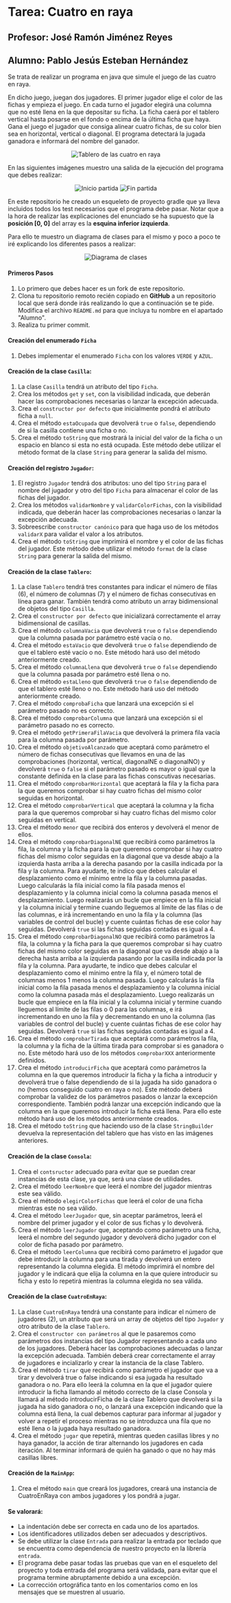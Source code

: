# Tarea: Cuatro en raya
## Profesor: José Ramón Jiménez Reyes
## Alumno: Pablo Jesús Esteban Hernández

Se trata de realizar un programa en java que simule el juego de las cuatro en raya.

En dicho juego, juegan dos jugadores. El primer jugador elige el color de las fichas y empieza el juego. En cada turno el jugador elegirá una columna que no esté llena en la que depositar su ficha. La ficha caerá por el tablero vertical hasta posarse en el fondo o encima de la última ficha que haya. Gana el juego el jugador que consiga alinear cuatro fichas, de su color bien sea en horizontal, vertical o diagonal. El programa detectará la jugada ganadora e informará del nombre del ganador.

<div align="center">
<p>
<img alt="Tablero de las cuatro en raya" src="src/main/resources/cuatro-en-raya.jpg">
</p>
</div>

En las siguientes imágenes muestro una salida de la ejecución del programa que debes realizar:

<div align="center">
<p>
<img alt="Inicio partida" src="src/main/resources/inicioPartida.png">
<img alt="Fin partida" src="src/main/resources/finPartida.png">
</p>
</div>

En este repositorio he creado un esqueleto de proyecto gradle que ya lleva incluidos todos los test necesarios que el programa debe pasar. Notar que a la hora de realizar las explicaciones del enunciado se ha supuesto que la **posición [0, 0]** del array es la **esquina inferior izquierda**.

Para ello te muestro un diagrama de clases para el mismo y poco a poco te iré explicando los diferentes pasos a realizar:
<div align="center">
<p>
<img alt="Diagrama de clases" src="src/main/resources/cuatroEnRaya.jpg">
</p>
</div>

#### Primeros Pasos

1. Lo primero que debes hacer es un fork de este repositorio.
2. Clona tu repositorio remoto recién copiado en **GitHub** a un repositorio local que será donde irás realizando lo que a continuación se te pide. Modifica el archivo `README.md` para que incluya tu nombre en el apartado "Alumno".
3. Realiza tu primer commit.

#### Creación del enumerado `Ficha`
1. Debes implementar el enumerado `Ficha` con los valores `VERDE` y `AZUL`.

#### Creación de la clase `Casilla`:
1. La clase `Casilla` tendrá un atributo del tipo `Ficha`.
2. Crea los métodos `get` y `set`, con la visibilidad indicada, que deberán hacer las comprobaciones necesarias o lanzar la excepción adecuada.
3. Crea el `constructor por defecto` que inicialmente pondrá el atributo ficha a `null`.
4. Crea el método `estaOcupada` que devolverá `true` o `false`, dependiendo de si la casilla contiene una ficha o no.
5. Crea el método `toString` que mostrará la inicial del valor de la ficha o un espacio en blanco si esta no está ocupada. Este método debe utilizar el método format de la clase `String` para generar la salida del mismo.

#### Creación del registro `Jugador`:
1. El registro `Jugador` tendrá dos atributos: uno del tipo `String` para el nombre del jugador y otro del tipo `Ficha` para almacenar el color de las fichas del jugador.
2. Crea los métodos `validarNombre` y `validarColorFichas`, con la visibilidad indicada, que deberán hacer las comprobaciones necesarias o lanzar la excepción adecuada.
3. Sobreescribe `constructor canónico` para que haga uso de los métodos `validarX` para validar el valor a los atributos.
4. Crea el método `toString` que imprimirá el nombre y el color de las fichas del jugador. Este método debe utilizar el método `format` de la clase `String` para generar la salida del mismo.

#### Creación de la clase `Tablero`:
1. La clase `Tablero` tendrá tres constantes para indicar el número de filas (6), el número de columnas (7) y el número de fichas consecutivas en línea para ganar. También tendrá como atributo un array bidimensional de objetos del tipo `Casilla`.
2. Crea el `constructor por defecto` que inicializará correctamente el array bidimensional de casillas.
3. Crea el método `columnaVacia` que devolverá `true` o `false` dependiendo que la columna pasada por parámetro esté vacía o no.
4. Crea el método `estaVacio` que devolverá `true` o `false` dependiendo de que el tablero esté vacío o no. Este método hará uso del método anteriormente creado.
5. Crea el método `columnaLlena` que devolverá `true` o `false` dependiendo que la columna pasada por parámetro esté llena o no.
6. Crea el método `estaLleno` que devolverá `true` o `false` dependiendo de que el tablero esté lleno o no. Este método hará uso del método anteriormente creado.
7. Crea el método `comprobaFicha` que lanzará una excepción si el parámetro pasado no es correcto.
8. Crea el método `comprobarColumna` que lanzará una excepción si el parámetro pasado no es correcto.
9. Crea el método `getPrimeraFilaVacia` que devolverá la primera fila vacía para la columna pasada por parámetro.
10. Crea el método `objetivoAlcanzado` que aceptará como parámetro el número de fichas consecutivas que llevamos en una de las comprobaciones (horizontal, vertical, diagonalNE o diagonalNO) y devolverá `true` o `false` si el parámetro pasado es mayor o igual que la constante definida en la clase para las fichas conscutivas necesarias.
11. Crea el método `comprobarHorizontal` que aceptará la fila y la ficha para la que queremos comprobar si hay cuatro fichas del mismo color seguidas en horizontal.
12. Crea el método `comprobarVertical` que aceptará la columna y la ficha para la que queremos comprobar si hay cuatro fichas del mismo color seguidas en vertical.
13. Crea el método `menor` que recibirá dos enteros y devolverá el menor de ellos.
14. Crea el método `comprobarDiagonalNE` que recibirá como parámetros la fila, la columna y la ficha para la que queremos comprobar si hay cuatro fichas del mismo color seguidas en la diagonal que va desde abajo a la izquierda hasta arriba a la derecha pasando por la casilla indicada por la fila y la columna. Para ayudarte, te indico que debes calcular el desplazamiento como el mínimo entre la fila y la columna pasadas. Luego calcularás la fila inicial como la fila pasada menos el desplazamiento y la columna inicial como la columna pasada menos el desplazamiento. Luego realizarás un bucle que empiece en la fila inicial y la columna inicial y termine cuando lleguemos al límite de las filas o de las columnas, e irá incrementando en uno la fila y la columna (las variables de control del bucle) y cuente cuántas fichas de ese color hay seguidas. Devolverá `true` si las fichas seguidas contadas es igual a 4.
15. Crea el método `comprobarDiagonalNO` que recibirá como parámetros la fila, la columna y la ficha para la que queremos comprobar si hay cuatro fichas del mismo color seguidas en la diagonal que va desde abajo a la derecha hasta arriba a la izquierda pasando por la casilla indicada por la fila y la columna. Para ayudarte, te indico que debes calcular el desplazamiento como el mínimo entre la fila y, el número total de columnas menos 1 menos la columna pasada. Luego calcularás la fila inicial como la fila pasada menos el desplazamiento y la columna inicial como la columna pasada más el desplazamiento. Luego realizarás un bucle que empiece en la fila inicial y la columna inicial y termine cuando lleguemos al límite de las filas o 0 para las columnas, e irá incrementando en uno la fila y decrementando en uno la columna (las variables de control del bucle) y cuente cuántas fichas de ese color hay seguidas. Devolverá `true` si las fichas seguidas contadas es igual a 4.
16. Crea el método `comprobarTirada` que aceptará como parámetros la fila, la columna y la ficha de la última tirada para comprobar si es ganadora o no. Este método hará uso de los métodos `comprobarXXX` anteriormente definidos.
17. Crea el método `introducirFicha` que aceptará como parámetros la columna en la que queremos introducir la ficha y la ficha a introducir y devolverá true o false dependiendo de si la jugada ha sido ganadora o no (hemos conseguido cuatro en raya o no). Este método deberá comprobar la validez de los parámetros pasados o lanzar la excepción correspondiente. También podrá lanzar una excepción indicando que la columna en la que queremos introducir la ficha está llena. Para ello este método hará uso de los métodos anteriormente creados.
18. Crea el método `toString` que haciendo uso de la clase `StringBuilder` devuelva la representación del tablero que has visto en las imágenes anteriores.

#### Creación de la clase `Consola`:
1. Crea el `contsructor` adecuado para evitar que se puedan crear instancias de esta clase, ya que, será una clase de utilidades.
2. Crea el método `leerNombre` que leerá el nombre del jugador mientras este sea válido.
3. Crea el método `elegirColorFichas` que leerá el color de una ficha mientras este no sea válido.
4. Crea el método `leerJugador` que, sin aceptar parámetros, leerá el nombre del primer jugador y el color de sus fichas y lo devolverá.
5. Crea el método `leerJugador` que, aceptando como parámetro una ficha, leerá el nombre del segundo jugador y devolverá dicho jugador con el color de ficha pasado por parámetro.
6. Crea el método `leerColumna` que recibirá como parámetro el jugador que debe introducir la columna para una tirada y devolverá un entero representando la columna elegida. El método imprimirá el nombre del jugador y le indicará que elija la columna en la que quiere introducir su ficha y esto lo repetirá mientras la columna elegida no sea válida.

#### Creación de la clase `CuatroEnRaya`:
1. La clase `CuatroEnRaya` tendrá una constante para indicar el número de jugadores (2), un atributo que será un array de objetos del tipo `Jugador` y otro atributo de la clase `Tablero`.
2. Crea el `constructor con parámetros` al que le pasaremos como parámetros dos instancias del tipo Jugador representando a cada uno de los jugadores. Deberá hacer las comprobaciones adecuadas o lanzar la excepción adecuada. También deberá crear correctamente el array de jugadores e incializarlo y crear la instancia de la clase Tablero.
3. Crea el método `tirar` que recibirá como parámetro el jugador que va a tirar y devolverá true o false indicando si esa jugada ha resultado ganadora o no. Para ello leerá la columna en la que el jugador quiere introducir la ficha llamando al método correcto de la clase Consola y llamará al método introducirFicha de la clase Tablero que devolverá si la jugada ha sido ganadora o no, o lanzará una excepción indicando que la columna está llena, la cual debemos capturar para informar al jugador y volver a repetir el proceso mientras no se introduzca una fila que no esté llena o la jugada haya resultado ganadora.
4. Crea el método `jugar` que repetirá, mientras queden casillas libres y no haya ganador, la acción de tirar alternando los jugadores en cada iteración. Al terminar informará de quién ha ganado o que no hay más casillas libres.

#### Creación de la `MainApp`:
1. Crea el método `main` que creará los jugadores, creará una instancia de CuatroEnRaya con ambos jugadores y los pondrá a jugar. 

#### Se valorará:

- La indentación debe ser correcta en cada uno de los apartados.
- Los identificadores utilizados deben ser adecuados y descriptivos.
- Se debe utilizar la clase `Entrada` para realizar la entrada por teclado que se encuentra como dependencia de nuestro proyecto en la librería `entrada`.
- El programa debe pasar todas las pruebas que van en el esqueleto del proyecto y toda entrada del programa será validada, para evitar que el programa termine abruptamente debido a una excepción.
- La corrección ortográfica tanto en los comentarios como en los mensajes que se muestren al usuario.